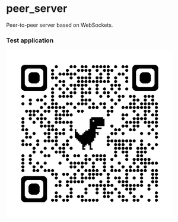 # peer_server
Peer-to-peer server based on WebSockets.

<h3>Test application</h3>
<img src="./qrcode_unstoppablemomentum.github.io.png" alt='Selenika Video Chat'>

